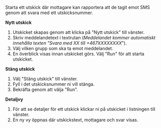 Starta ett utskick där mottagare kan rapportera att de tagit emot SMS genom att svara med ett utskicksnummer.

**Nytt utskick**

1. Utskicket skapas genom att klicka på "Nytt utskick" till vänster.
1. Skriv meddelandetext i textrutan (*Meddelandet kommer automatiskt innehålla texten "Svara med XX till +467XXXXXXXX*").
1. Välj vilken grupp som ska ta emot meddelandet.
1. En överblick visas innan utskicket görs. Välj "Run" för att starta utskicket.

**Stäng utskick**

1. Välj "Stäng utskick" till vänster.
2. Fyll i det utskicksnummer ni vill stänga.
3. Bekräfta genom att välja "Run".

**Detaljvy**

1. För att se detaljer för ett utskick klickar ni på utskicket i listningen till vänster.
2. En ny vy öppnas där utskickstext, mottagare och svar visas.
